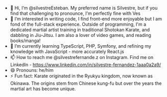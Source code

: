 - 👋 Hi, I’m @silvestreEsteban. My preferred name is Silvestre, but if you find that challenging to pronounce, I'm perfectly fine with Ves
- 👀 I’m interested in writing code, I find front-end more enjoyable but I am fond of the full-stack experience. Outside of programming, I'm a dedicated martial artist training in traditional Shotokan Karate, and dabbling in Jiu-Jitsu. I am also a lover of video games, and reading books/manga!
- 🌱 I’m currently learning TypeScript, PHP, Symfony, and refining my knowledge with JavaScript - more accurately React.js
- 📫 How to reach me @silvestrefernande.z on Instagram. Find me on LinkedIn - https://www.linkedin.com/in/silvestre-fernandez-1aaa0a2a9/
- 😄 Pronouns: he/him
- ⚡ Fun fact: Karate originated in the Ryukyu kingdom, now known as Okinawa. The origins stem from Chinese kung-fu but over the years the martial art has become unique.

<!---
silvestreEsteban/silvestreEsteban is a ✨ special ✨ repository because its `README.md` (this file) appears on your GitHub profile.
You can click the Preview link to take a look at your changes.
--->
